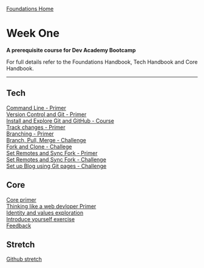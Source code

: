 [Foundations Home](../README.md)

# Week One

__A prerequisite course for Dev Academy Bootcamp__

For full details refer to the Foundations Handbook, Tech Handbook and Core Handbook.


------------

## Tech
[Command Line - Primer](command-line-primer.md)  
[Version Control and Git - Primer](git-version-control-primer.md)  
[Install and Explore Git and GitHub - Course](git-install-and-exploration-course.md)  
[Track changes - Primer](git-track-changes-primer.md)  
[Branching - Primer](git-branch-primer.md)  
[Branch, Pull, Merge - Challenge](git-branching-challenge.md)  
[Fork and Clone - Challege](git-github-fork-clone-challenge.md)  
[Set Remotes and Sync Fork - Primer](git-remote-fork-merge-primer.md)  
[Set Remotes and Sync Fork - Challenge](git-remote-sync-fork-challenge.md)  
[Set up Blog using Git pages - Challenge](git-new-repo-github-pages-blog.md)  



## Core
[Core primer](core-primer.md)  
[Thinking like a web devloper Primer](think-like-a-programmer-primer.md)  
[Identity and values exploration](core-identity-and-values.md)  
[Introduce yourself exercise](core-introduce-yourself.md)  
[Feedback](../feedback.md)  

## Stretch
[Github stretch](git-stretch-error-msgs.md)  
